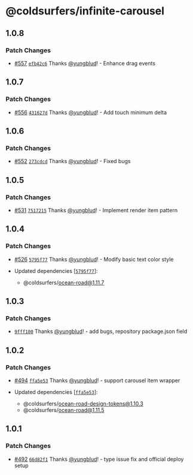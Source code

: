 # @coldsurfers/infinite-carousel

## 1.0.8

### Patch Changes

- [#557](https://github.com/coldsurfers/surfers-root/pull/557) [`efb42c6`](https://github.com/coldsurfers/surfers-root/commit/efb42c6e60b82c3b8ac1d6c7456efb81139caddb) Thanks [@yungblud](https://github.com/yungblud)! - Enhance drag events

## 1.0.7

### Patch Changes

- [#556](https://github.com/coldsurfers/surfers-root/pull/556) [`431627d`](https://github.com/coldsurfers/surfers-root/commit/431627d640f57592ca780ed2c1458115703c9f46) Thanks [@yungblud](https://github.com/yungblud)! - Add touch minimum delta

## 1.0.6

### Patch Changes

- [#552](https://github.com/coldsurfers/surfers-root/pull/552) [`273cdcd`](https://github.com/coldsurfers/surfers-root/commit/273cdcda816d69c4370e71deb8b8114c50a42e5b) Thanks [@yungblud](https://github.com/yungblud)! - Fixed bugs

## 1.0.5

### Patch Changes

- [#531](https://github.com/coldsurfers/surfers-root/pull/531) [`7517215`](https://github.com/coldsurfers/surfers-root/commit/75172153665d3fb0c4503e746f56128611c3ee54) Thanks [@yungblud](https://github.com/yungblud)! - Implement render item pattern

## 1.0.4

### Patch Changes

- [#526](https://github.com/coldsurfers/surfers-root/pull/526) [`5795f77`](https://github.com/coldsurfers/surfers-root/commit/5795f771a19726a9d3fda12c90ddfad98a97843b) Thanks [@yungblud](https://github.com/yungblud)! - Modify basic text color style

- Updated dependencies [[`5795f77`](https://github.com/coldsurfers/surfers-root/commit/5795f771a19726a9d3fda12c90ddfad98a97843b)]:
  - @coldsurfers/ocean-road@1.11.7

## 1.0.3

### Patch Changes

- [`9fff100`](https://github.com/coldsurfers/surfers-root/commit/9fff1001bb9cdafe7fb076764b6b2b9ba3650909) Thanks [@yungblud](https://github.com/yungblud)! - add bugs, repository package.json field

## 1.0.2

### Patch Changes

- [#494](https://github.com/coldsurfers/surfers-root/pull/494) [`ffa5e53`](https://github.com/coldsurfers/surfers-root/commit/ffa5e536820d303eaa2103b68f6ddc6f088c5885) Thanks [@yungblud](https://github.com/yungblud)! - support carousel item wrapper

- Updated dependencies [[`ffa5e53`](https://github.com/coldsurfers/surfers-root/commit/ffa5e536820d303eaa2103b68f6ddc6f088c5885)]:
  - @coldsurfers/ocean-road-design-tokens@1.10.3
  - @coldsurfers/ocean-road@1.11.5

## 1.0.1

### Patch Changes

- [#492](https://github.com/coldsurfers/surfers-root/pull/492) [`66d82f1`](https://github.com/coldsurfers/surfers-root/commit/66d82f1bdd14d066325bf1192b572834be1e50e8) Thanks [@yungblud](https://github.com/yungblud)! - type issue fix and official deploy setup
